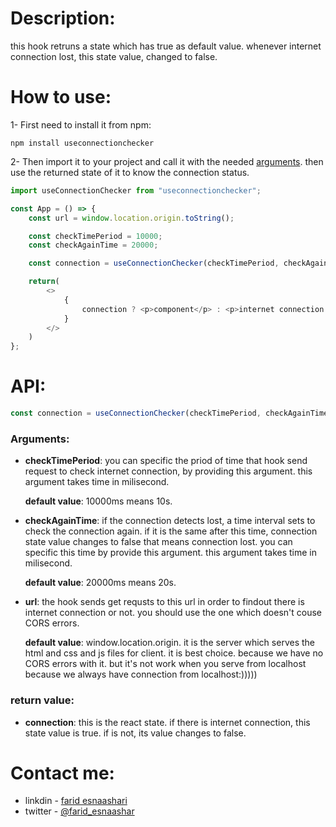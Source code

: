 # Description:

this hook retruns a state which has true as default value.
whenever internet connection lost, this state value, changed to false.

# How to use:

1- First need to install it from npm:

```
npm install useconnectionchecker
```

2- Then import it to your project and call it with the needed [arguments](https://github.com/faridEsnaashari/useConnectionChecker#arguments). then use the returned state of it to know the connection status.

```javascript
import useConnectionChecker from "useconnectionchecker";

const App = () => {
    const url = window.location.origin.toString();

    const checkTimePeriod = 10000;
    const checkAgainTime = 20000;

    const connection = useConnectionChecker(checkTimePeriod, checkAgainTime, url);

    return(
        <>
            {
                connection ? <p>component</p> : <p>internet connection problem</p>
            }
        </>
    )
};
```

# API:

```javascript
const connection = useConnectionChecker(checkTimePeriod, checkAgainTime, url);
```

### Arguments:

- **checkTimePeriod**: you can specific the priod of time that hook send request to check internet connection, by providing this argument. this argument takes time in milisecond.

  **default value**: 10000ms means 10s.



- **checkAgainTime**: if the connection detects lost, a time interval sets to check the connection again. if it is the same after this time, connection state value changes to false that means connection lost. you can specific this time by provide this argument. this argument takes time in milisecond.

  **default value**: 20000ms means 20s.


- **url**: the hook sends get requsts to this url in order to findout there is internet connection or not. you should use the one which doesn't couse CORS errors.

  **default value**: window.location.origin. it is the server which serves the html and css and js files for client. it is best choice. because we have no CORS errors with it. but it's not work when you serve from localhost because we always have connection from localhost:)))))



### return value:

- **connection**: this is the react state. if there is internet connection, this state value is true. if is not, its value changes to false.


# Contact me:

- linkdin - [farid esnaashari](https://www.linkedin.com/in/farid-esnaashar-8bb139199)
- twitter - [@farid_esnaashar](https://twitter.com/farid_esnaashar)
